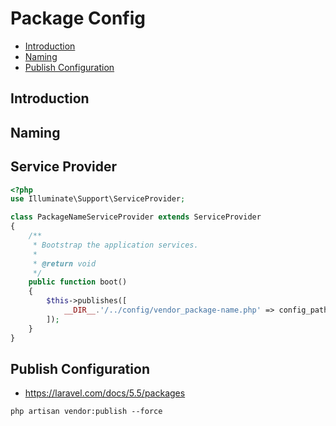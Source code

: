 # Package Config

- [Introduction](#introduction)
- [Naming](#naming)
- [Publish Configuration](#publish-configuration)

<a name="introduction"></a>
## Introduction

<a name="naming"></a>
## Naming

<a name="service-provider"></a>
## Service Provider

```php
<?php
use Illuminate\Support\ServiceProvider;

class PackageNameServiceProvider extends ServiceProvider
{
    /**
     * Bootstrap the application services.
     *
     * @return void
     */
    public function boot()
    {
        $this->publishes([
            __DIR__.'/../config/vendor_package-name.php' => config_path('vendor_package-name.php'),
        ]);
    }
}
```


<a name="publish-configuration"></a>
## Publish Configuration
- https://laravel.com/docs/5.5/packages
```
php artisan vendor:publish --force
```
